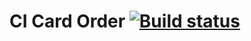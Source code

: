 # CI Card Order [![Build status](https://ci.appveyor.com/api/projects/status/jq4urifkjq7scbo6?svg=true)](https://ci.appveyor.com/project/PetrIvChe/aqa29-webinterfacetesting-seleniumcardorderv2)



